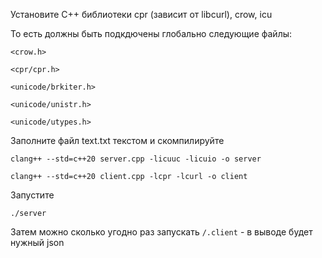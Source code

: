 Установите С++ библиотеки cpr (зависит от libcurl), crow, icu

То есть должны быть подкдючены глобально следующие файлы:

`<crow.h>`

`<cpr/cpr.h>`

`<unicode/brkiter.h>`

`<unicode/unistr.h>`

`<unicode/utypes.h>`

Заполните файл text.txt текстом и скомпилируйте

`clang++ --std=c++20 server.cpp -licuuc -licuio -o server`

`clang++ --std=c++20 client.cpp -lcpr -lcurl -o client`

Запустите

`./server`

Затем можно сколько угодно раз запускать `/.client` - в выводе будет нужный json
